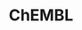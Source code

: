 ---
layout: default
bigquery: https://console.cloud.google.com/bigquery?p=patents-public-data&d=ebi_chembl&page=dataset
citation: '"The ChEMBL database in 2017." Anna Gaulton, Anne Hersey, Michał Nowotka,
  A Patrícia Bento, Jon Chambers, David Mendez, Prudence Mutowo, Francis Atkinson,
  Louisa J Bellis, Elena Cibrián-Uhalte, Mark Davies, Nathan Dedman, Anneli Karlsson,
  María Paula Magariños, John P Overington, George Papadatos, Ines Smit, Andrew R
  Leach Nucleic acids Research (2017) 45 (Database Issue), D945-D954'
contributors: European Bioinformatics Institute
cost: None
description: ChEMBL Data is a manually curated database of small molecules used in
  drug discovery, including information about existing patented drugs.
documentation: 'schema: https://www.ebi.ac.uk/chembl/db_schema


  '
last_edit: 04/11/2022, 04:30:43
location: https://console.cloud.google.com/marketplace/product/google_patents_public_datasets/chembl
maintained_by: EMBL-EBI, an outstation of European Molecular Biology Laboratory
related_publications: '

  ChEMBL: towards direct deposition of bioassay data.


  Mendez D, Gaulton A, Bento AP, Chambers J, De Veij M, Félix E, Magariños MP, Mosquera
  JF, Mutowo P, Nowotka M, Gordillo-Marañón M, Hunter F, Junco L, Mugumbate G, Rodriguez-Lopez
  M, Atkinson F, Bosc N, Radoux CJ, Segura-Cabrera A, Hersey A, Leach AR.


  — Nucleic Acids Res. 2019; 47(D1):D930-D940. doi: 10.1093/nar/gky1075

  '
schema_fields:
- mesh_id
- activity_count
- published_units
- result_flag
- publication_number
- annotation
- met_id
- l8
- assay_subcellular_fraction
- standard_value
- frac_class_id
- patent_no
- uberon_id
- ad_type
- first_in_class
- level1
- acd_most_apka
- class_level
- enzyme_name
- tbl
- mw_monoisotopic
- assay_desc
- stat
- polymer_flag
- last_page
- cl_lincs_id
- cx_most_apka
- indref_id
- molfile
- substrate_record_id
- as_id
- src_compound_id
- met_comment
- log_id
- updated_on
- cell_name
- db_version
- warning_id
- efo_term
- hba
- sequence_md5sum
- parent_molregno
- rgid
- version
- mw_freebase
- warnref_id
- patent_expire_date
- target_mapping
- variant_id
- applicant_full_name
- parameter_value
- data_validity_comment
- res_stem_id
- disease_efficacy
- path
- issue
- molregno
- start_position
- ddd_value
- type
- idx
- bei
- aromatic_rings
- standard_flag
- structure_type
- syn_type
- sitecomp_id
- hrac_code
- standard_type
- active_ingredient
- compsyn_id
- ro3_pass
- component_id
- full_mwt
- doc_type
- mc_organism
- product_id
- published_value
- hbd_lipinski
- oc_id
- l6
- standard_relation
- domain_name
- bao_id
- hbd
- standard_inchi
- source
- ingredient
- tissue_id
- rtb
- tid_fixed
- cell_source_tissue
- qudt_units
- l3
- level2_description
- clo_id
- volume
- cidx
- published_relation
- curated_by
- pref_name
- protein_class_desc
- usan_year
- max_phase
- le
- num_lipinski_ro5_violations
- ddd_id
- ref_url
- therapeutic_flag
- cell_ontology_id
- potential_duplicate
- first_approval
- co_stem_id
- assay_class_id
- l7
- creation_date
- l5
- warning_description
- chirality
- mol_atc_id
- src_id
- confidence
- assay_tax_id
- stem_class
- withdrawn_reason
- std_act_id
- enzyme_tid
- lle
- cellosaurus_id
- end_position
- action_type
- who_name
- mc_tax_id
- normal_range_max
- patent_id
- bao_endpoint
- relationship
- qed_weighted
- alogp
- stem
- actsm_id
- db_source
- mc_target_type
- updated_by
- level3_description
- assay_test_type
- ridx
- compound_key
- level4_description
- cell_source_tax_id
- cell_description
- doc_id
- metref_id
- biocomp_id
- pchembl_value
- protein_class_id
- met_conversion
- pubmed_id
- submission_date
- num_alerts
- who_extra
- direct_interaction
- set_name
- usan_stem_id
- aidx
- withdrawn_year
- drug_record_id
- abstract
- component_synonym
- relationship_desc
- sei
- domain_type
- activity_comment
- organism
- protein_class_synonym
- journal
- molecular_species
- assay_param_id
- protclasssyn_id
- withdrawn_country
- nda_type
- first_page
- assay_id
- published_type
- tax_id
- record_id
- chembl_id
- relationship_type
- withdrawn_flag
- warning_class
- component_type
- ddd_admr
- name
- text_value
- canonical_smiles
- compd_id
- go_id
- frac_code
- src_short_name
- metabolite_record_id
- tid
- oral
- mecref_id
- hba_lipinski
- usan_stem_definition
- prediction_method
- normal_range_min
- job_id
- max_phase_for_ind
- approval_date
- chebi_par_id
- cpd_str_alert_id
- acd_logp
- downgraded
- comments
- usan_stem
- l4
- psa
- entity_type
- warning_country
- isoform
- research_stem
- comp_go_id
- alert_set_id
- major_class
- status
- bao_format
- cell_source_organism
- mechanism_of_action
- active_molregno
- mol_frac_id
- class_type
- smid
- mol_irac_id
- country
- previous_company
- src_assay_id
- toid
- formulation_id
- mutation
- assay_tissue
- accession
- upper_value
- assay_source
- target_type
- synonyms
- full_molformula
- site_name
- black_box_warning
- l2
- drug_product_flag
- assay_strain
- ass_cls_map_id
- drug_substance_flag
- dosage_form
- ddd_units
- mechanism_comment
- targrel_id
- mec_id
- parent_type
- l1
- year
- warning_year
- standard_upper_value
- acd_most_bpka
- entity_id
- usan_substem
- delist_flag
- company
- relation
- efo_id
- doi
- route
- strength
- level5
- aspect
- authors
- mesh_heading
- assay_category
- natural_product
- targcomp_id
- standard_inchi_key
- value
- prodrug
- ref_id
- caloha_id
- level3
- curation_comment
- molsyn_id
- short_name
- domain_description
- patent_use_code
- homologue
- ddd_comment
- definition
- parameter_type
- warning_type
- parent_go_id
- dosed_ingredient
- num_ro5_violations
- selectivity_comment
- mc_target_name
- site_id
- assay_cell_type
- pathway_key
- site_residues
- assay_type
- drugind_id
- indication_class
- cell_id
- irac_code
- alert_id
- trade_name
- orig_description
- level4
- mol_hrac_id
- bto_id
- prod_pat_id
- molecule_type
- comp_class_id
- availability_type
- level1_description
- smarts
- confidence_score
- mc_target_accession
- uo_units
- cx_logd
- related_tid
- inorganic_flag
- parenteral
- helm_notation
- alert_name
- activity_id
- molecular_mechanism
- cx_logp
- label
- source_domain_id
- topical
- binding_site_comment
- withdrawn_class
- innovator_company
- parent_id
- domain_id
- compound_name
- subgroup
- standard_text_value
- src_description
- description
- title
- pathway_id
- assay_organism
- heavy_atoms
- standard_units
- sequence
- cx_most_bpka
- target_desc
- predbind_id
- level2
- ap_id
- ref_type
- species_group_flag
- hrac_class_id
- acd_logd
- atc_code
- priority
- units
- last_active
- irac_class_id
shortname: chembl
tags:
- biotechnology
- health
- chemical
- bioinformatics
- medical
terms_of_use: CC BY-SA 3.0
title: ChEMBL
uuid: e232a192-965c-4ec9-904c-155b6dfe56c5
---